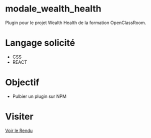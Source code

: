 # modale_wealth_health

Plugin pour le projet Wealth Health de la formation OpenClassRoom.

# Langage solicité

- CSS
- REACT

# Objectif

- Pulbier un plugin sur NPM

# Visiter

[Voir le Rendu](https://www.npmjs.com/package/wealth_health_modale)
